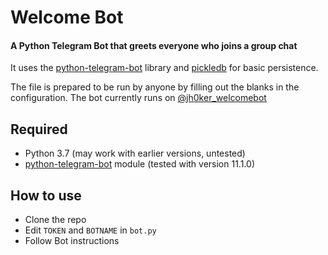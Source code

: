 # Welcome Bot
#### A Python Telegram Bot that greets everyone who joins a group chat

It uses the [python-telegram-bot](https://github.com/python-telegram-bot/python-telegram-bot) library and [pickledb](https://bitbucket.org/patx/pickledb) for basic persistence.

The file is prepared to be run by anyone by filling out the blanks in the configuration. The bot currently runs on [@jh0ker_welcomebot](https://telegram.me/jh0ker_welcomebot)

## Required
* Python 3.7 (may work with earlier versions, untested)
* [python-telegram-bot](https://github.com/leandrotoledo/python-telegram-bot) module (tested with version 11.1.0)

## How to use
* Clone the repo
* Edit `TOKEN` and `BOTNAME` in `bot.py`
* Follow Bot instructions
